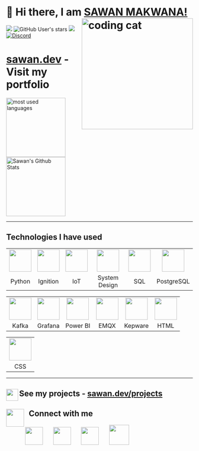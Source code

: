 <div>

# 👋 Hi there, I am <a href="https://sawan.dev">SAWAN MAKWANA!</a> <img align='right' src="https://github.com/SawanMakwana/SawanMakwana/blob/main/github/cat.gif" height="" width="300" alt="coding cat">

</div>

<div>

![](https://img.shields.io/github/followers/SawanMakwana?label=follow&logo=github&style=flat-square)
![GitHub User's stars](https://img.shields.io/github/stars/SawanMakwana?label=%E2%AD%90GitHub%20stars&style=flat-square)
![](https://komarev.com/ghpvc/?username=SawanMakwana&style=flat-square&color=ff69b4)
<a href="https://discord.gg/az7Au3ZDGW">![Discord](https://img.shields.io/discord/686069011481362462?logo=discord&style=flat-square&label=web%20dev%20community)</a>

</div>

# <h1><a href="https://sawan.dev">sawan.dev</a> - Visit my portfolio</h1>

<p align="left">
<img src="https://github-readme-stats.vercel.app/api/top-langs?username=SawanMakwana&show_icons=true&locale=en&layout=compact&theme=radical" alt="most used languages" height=160 />
<img src="https://github-readme-stats.vercel.app/api?username=SawanMakwana&show_icons=true&theme=radical&layout=compact" alt="Sawan's Github Stats" height=160 />
<p>

***

## Technologies I have used

<table>
	<tr align="center">
		<td>
			<img src="https://github.com/SawanMakwana/SawanMakwana/blob/main/github/icons/python.svg" width="60"/>
		</td>
		<td>
			<img src="https://github.com/SawanMakwana/SawanMakwana/blob/main/github/icons/ignition.png" width="60"/>
		</td>
		<td>
			<img src="https://github.com/SawanMakwana/SawanMakwana/blob/main/github/icons/iot.png" width="60"/>
		</td>
		<td>
			<img src="https://github.com/SawanMakwana/SawanMakwana/blob/main/github/icons/system_design.svg" width="60"/>
		</td>
		<td>
			<img src="https://github.com/SawanMakwana/SawanMakwana/blob/main/github/icons/sql.svg" width="60"/>
		</td>
		<td>
			<img src="https://github.com/SawanMakwana/SawanMakwana/blob/main/github/icons/postgresql.svg" width="60"/>
		</td>
	</tr>
	<tr align="center">
		<td>Python</td>
		<td>Ignition</td>
		<td>IoT</td>
		<td>System Design</td>
		<td>SQL</td>
		<td>PostgreSQL</td>
	</tr>
</table>
<table>
	<tr align="center">
		<td>
			<img src="https://github.com/SawanMakwana/SawanMakwana/blob/main/github/icons/kafka.svg" width="60"/>
		</td>
		<td>
			<img src="https://github.com/SawanMakwana/SawanMakwana/blob/main/github/icons/grafana.svg" width="60"/>
		</td>
		<td>
			<img src="https://github.com/SawanMakwana/SawanMakwana/blob/main/github/icons/powerbi.svg" width="60"/>
		</td>
		<td>
			<img src="https://github.com/SawanMakwana/SawanMakwana/blob/main/github/icons/emqx.svg" width="60"/>
		</td>
		<td>
			<img src="https://github.com/SawanMakwana/SawanMakwana/blob/main/github/icons/kepware.svg" width="60"/>
		</td>
		<td>
			<img src="https://github.com/SawanMakwana/SawanMakwana/blob/main/github/icons/html.svg" width="60"/>
		</td>
	</tr>
	<tr align="center">
		<td>Kafka</td>
		<td>Grafana</td>
		<td>Power BI</td>
		<td>EMQX</td>
		<td>Kepware</td>
		<td>HTML</td>
	</tr>
</table>
<table>
	<tr align="center">
		<td>
			<img src="https://github.com/SawanMakwana/SawanMakwana/blob/main/github/icons/css.svg" width="60"/>
		</td>
	</tr>
	<tr align="center">
		<td>CSS</td>
	</tr>
</table>

---

## <img src="https://github.com/SawanMakwana/SawanMakwana/blob/main/github/code.gif" width="32" align="left"> See my projects - [sawan.dev/projects](https://sawan.dev/projects)

## <img src="https://github.com/SawanMakwana/SawanMakwana/blob/main/github/community.gif" width="48" align="left">&nbsp;&nbsp;Connect with me

<p align="left">
<a href="https://www.linkedin.com/in/sawanmakwana/"><img src="https://github.com/SawanMakwana/SawanMakwana/blob/main/github/icons/linkedin.svg" width="48"></a>&nbsp;&nbsp;&nbsp;&nbsp;&nbsp;&nbsp;
<a href="mailto:sawan@example.com"><img src="https://github.com/SawanMakwana/SawanMakwana/blob/main/github/icons/email.svg" width="48"></a>&nbsp;&nbsp;&nbsp;&nbsp;&nbsp;&nbsp;
<a href="https://twitter.com/sawanmakwana"><img src="https://github.com/SawanMakwana/SawanMakwana/blob/main/github/icons/twitter.svg" width="48"></a>&nbsp;&nbsp;&nbsp;&nbsp;&nbsp;&nbsp;
<a href="https://discord.gg/az7Au3ZDGW"><img src="https://github.com/SawanMakwana/SawanMakwana/blob/main/github/icons/discord.svg" width="54"></a>&nbsp;&nbsp;&nbsp;&nbsp;&nbsp;&nbsp;
</p>
